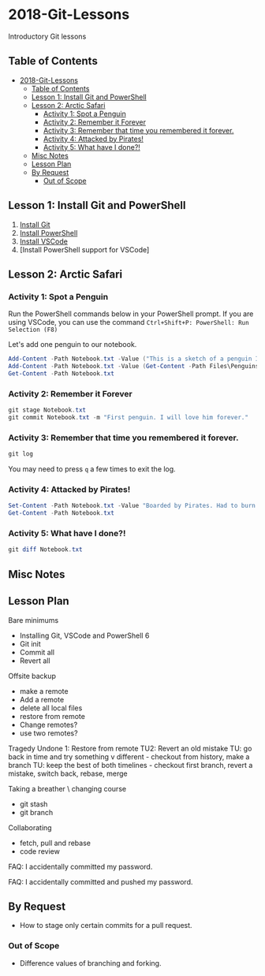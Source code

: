 # 2018-Git-Lessons
Introductory Git lessons

## Table of Contents

- [2018-Git-Lessons](#2018-git-lessons)
  - [Table of Contents](#table-of-contents)
  - [Lesson 1: Install Git and PowerShell](#lesson-1-install-git-and-powershell)
  - [Lesson 2: Arctic Safari](#lesson-2-arctic-safari)
    - [Activity 1: Spot a Penguin](#activity-1-spot-a-penguin)
    - [Activity 2: Remember it Forever](#activity-2-remember-it-forever)
    - [Activity 3: Remember that time you remembered it forever.](#activity-3-remember-that-time-you-remembered-it-forever)
    - [Activity 4: Attacked by Pirates!](#activity-4-attacked-by-pirates)
    - [Activity 5: What have I done?!](#activity-5-what-have-i-done)
  - [Misc Notes](#misc-notes)
  - [Lesson Plan](#lesson-plan)
  - [By Request](#by-request)
    - [Out of Scope](#out-of-scope)

## Lesson 1: Install Git and PowerShell

1. [Install Git](https://git-scm.com/book/en/v2/Getting-Started-Installing-Git)
2. [Install PowerShell](https://docs.microsoft.com/en-us/powershell/scripting/setup/installing-powershell?view=powershell-6)
3. [Install VSCode](https://code.visualstudio.com/docs/setup/setup-overview)
4. [Install PowerShell support for VSCode]

## Lesson 2: Arctic Safari

### Activity 1: Spot a Penguin

Run the PowerShell commands below in your PowerShell prompt.
If you are using VSCode, you can use the command ```Ctrl+Shift+P: PowerShell: Run Selection (F8)```

Let's add one penguin to our notebook.
```powershell
Add-Content -Path Notebook.txt -Value ("This is a sketch of a penguin I saw.")
Add-Content -Path Notebook.txt -Value (Get-Content -Path Files\Penguins\1.txt)
Get-Content -Path Notebook.txt
```

### Activity 2: Remember it Forever

```powershell
git stage Notebook.txt
git commit Notebook.txt -m "First penguin. I will love him forever."
```

### Activity 3: Remember that time you remembered it forever.

```powershell
git log
```

You may need to press `q` a few times to exit the log.

### Activity 4: Attacked by Pirates!


```powershell
Set-Content -Path Notebook.txt -Value "Boarded by Pirates. Had to burn my notes."
Get-Content -Path Notebook.txt
```

### Activity 5: What have I done?!

```powershell
git diff Notebook.txt
```

## Misc Notes

## Lesson Plan

Bare minimums
  - Installing Git, VSCode and PowerShell 6
  - Git init
  - Commit all
  - Revert all


Offsite backup
  - make a remote
  - Add a remote
  - delete all local files
  - restore from remote
  - Change remotes?
  - use two remotes?

Tragedy Undone 1: Restore from remote
TU2: Revert an old mistake
TU: go back in time and try something v different - checkout from history, make a branch
TU: keep the best of both timelines - checkout first branch, revert a mistake, switch back, rebase, merge


Taking a breather \ changing course
  - git stash
  - git branch

Collaborating
  - fetch, pull and rebase
  - code review

  
FAQ: I accidentally committed my password.

FAQ: I accidentally committed and pushed my password.

## By Request

- How to stage only certain commits for a pull request.

### Out of Scope

- Difference values of branching and forking.


